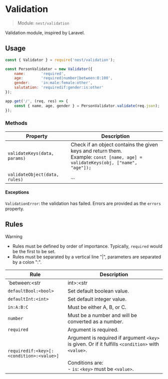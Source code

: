 # Validation

> Module: `nest/validation`

Validation module, inspired by Laravel.

## Usage

```js
const { Validator } = require('nest/validation');

const PersonValidator = new Validator({
	name:       'required',
	age:        'required|number|between:0:100',
	gender:     'in:male:female:other',
	salutation: 'requiredif:gender:is:other'
});

app.get('/', (req, res) => {
	const { name, age, gender } = PersonValidator.validate(req.json);
});
```

### Methods

| Property                      | Description                                                  |
| ----------------------------- | ------------------------------------------------------------ |
| `validateKeys(data, params)`  | Check if an object contains the given keys and return them.<br />Example: `const [name, age] = validateKeys(obj, ["name", "age"]);` |
| `validateObject(data, rules)` | ...                                                          |

#### Exceptions

`ValidationError`: the validation has failed. Errors are provided as the `errors` property.

## Rules

> [!WARNING]
>
> - Rules must be defined by order of importance. Typically, `required` would be the first to be set.
> - Rules must be separated by a vertical line "|", parameters are separated by a colon ":".

| Rule                                     | Description                                                  |
| ---------------------------------------- | ------------------------------------------------------------ |
| `between:<str|int>:<str|int>`            | Must be greater or equal to A and lesser or equal to B. If value is a number, A and B will be considered as numbers as well. |
| `defaultBool:<bool>`                     | Set default boolean value.                                   |
| `defaultInt:<int>`                       | Set default integer value.                                   |
| `in:A:B:C`                               | Must be either A, B, or C.                                   |
| `number`                                 | Must be a number and will be converted as a number.          |
| `required`                               | Argument is required.                                        |
| `requiredif:<key>[:<condition>:<value>]` | Argument is required if argument `<key>` is given. Or if it fulfills `<condition>` with `<value>`.<br /><br />Conditions are:<br />- `is`: `<key>` must be `<value>`. |

